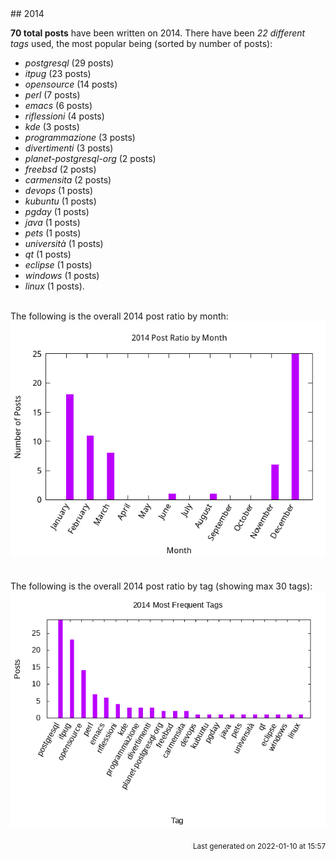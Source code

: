 <a name="2014" />
## 2014 

**70 total posts** have been written on 2014.
There have been *22 different tags* used, the most
popular being (sorted by number of posts):
 
- *postgresql* (29 posts)  
- *itpug* (23 posts)  
- *opensource* (14 posts)  
- *perl* (7 posts)  
- *emacs* (6 posts)  
- *riflessioni* (4 posts)  
- *kde* (3 posts)  
- *programmazione* (3 posts)  
- *divertimenti* (3 posts)  
- *planet-postgresql-org* (2 posts)  
- *freebsd* (2 posts)  
- *carmensita* (2 posts)  
- *devops* (1 posts)  
- *kubuntu* (1 posts)  
- *pgday* (1 posts)  
- *java* (1 posts)  
- *pets* (1 posts)  
- *università* (1 posts)  
- *qt* (1 posts)  
- *eclipse* (1 posts)  
- *windows* (1 posts)  
- *linux* (1 posts).<br/>
<br/>
The following is the overall 2014 post ratio by month:
<br/>
    <center>
      <img src="/images/stats/2014-months.png" alt="2014 post ratio per month" />
    </center>
<br/>

<br/>
The following is the overall 2014 post ratio by tag (showing max 30 tags):
<br/>
  <center>
    <img src="/images/stats/2014-tags.png" alt="2014 post ratio per tag" />
  </center>
<br/>

<div align="right">
<small>
Last generated on 2022-01-10 at 15:57
</small>
</div>

<br/>
